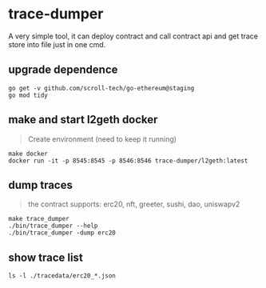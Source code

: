 # trace-dumper

A very simple tool, it can deploy contract and call contract api and get trace store into file just in one cmd.

## upgrade dependence

```
go get -v github.com/scroll-tech/go-ethereum@staging
go mod tidy
```

## make and start l2geth docker

> Create environment (need to keep it running)

```
make docker
docker run -it -p 8545:8545 -p 8546:8546 trace-dumper/l2geth:latest
```

## dump traces

> the contract supports: erc20, nft, greeter, sushi, dao, uniswapv2

```
make trace_dumper
./bin/trace_dumper --help
./bin/trace_dumper -dump erc20
```

## show trace list

```
ls -l ./tracedata/erc20_*.json
```

